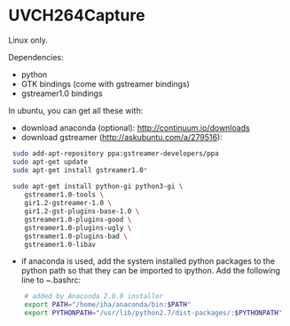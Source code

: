 UVCH264Capture
==============


Linux only.

Dependencies:

- python
- GTK bindings (come with gstreamer bindings)
- gstreamer1.0 bindings

In ubuntu, you can get all these with:

- download anaconda (optional): http://continuum.io/downloads
- download gstreamer (http://askubuntu.com/a/279516):

```bash
 sudo add-apt-repository ppa:gstreamer-developers/ppa
 sudo apt-get update
 sudo apt-get install gstreamer1.0*
 
 sudo apt-get install python-gi python3-gi \
    gstreamer1.0-tools \
    gir1.2-gstreamer-1.0 \
    gir1.2-gst-plugins-base-1.0 \
    gstreamer1.0-plugins-good \
    gstreamer1.0-plugins-ugly \
    gstreamer1.0-plugins-bad \
    gstreamer1.0-libav
```

- if anaconda is used, add the system installed python packages to the python path so that they can be imported to ipython. Add the following line to ~.bashrc:

```bash    
    # added by Anaconda 2.0.0 installer
    export PATH="/home/iha/anaconda/bin:$PATH"
    export PYTHONPATH="/usr/lib/python2.7/dist-packages/:$PYTHONPATH"
```
